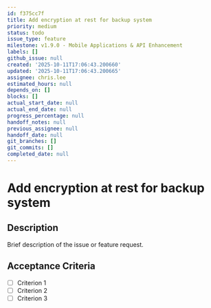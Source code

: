 ```yaml
---
id: f375cc7f
title: Add encryption at rest for backup system
priority: medium
status: todo
issue_type: feature
milestone: v1.9.0 - Mobile Applications & API Enhancement
labels: []
github_issue: null
created: '2025-10-11T17:06:43.200660'
updated: '2025-10-11T17:06:43.200665'
assignee: chris.lee
estimated_hours: null
depends_on: []
blocks: []
actual_start_date: null
actual_end_date: null
progress_percentage: null
handoff_notes: null
previous_assignee: null
handoff_date: null
git_branches: []
git_commits: []
completed_date: null
---
```


# Add encryption at rest for backup system

## Description

Brief description of the issue or feature request.

## Acceptance Criteria

- [ ] Criterion 1
- [ ] Criterion 2
- [ ] Criterion 3